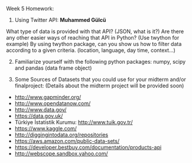 Week 5 Homework:

1. Using Twitter API: __Muhammed Gülcü__

What type of data is provided with that API? (JSON, what is it?)
Are there any other easier ways of reaching that API in Python? (Use twython for example)
By using twython package, can you show us how to filter data according to a given criteria.
(location, language, day time, context...)

2. Familiarize yourself with the following python packages: numpy, scipy and pandas (data frame object)

3. Some Sources of Datasets that you could use for your midterm and/or finalproject: 
(Details about the midterm project will be provided soon)

* http://www.gapminder.org/
* http://www.opendatanow.com/
* http://www.data.gov/
* https://data.gov.uk/
* Türkiye İstatistik Kurumu: http://www.tuik.gov.tr/
* https://www.kaggle.com/
* http://diggingintodata.org/repositories
* https://aws.amazon.com/public-data-sets/
* https://developer.bestbuy.com/documentation/products-api
* http://webscope.sandbox.yahoo.com/


